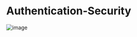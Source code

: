 # Authentication-Security

![image](https://user-images.githubusercontent.com/107684179/187460682-3e064c1d-1d88-4ef6-95a8-4eae2af473f8.png)
